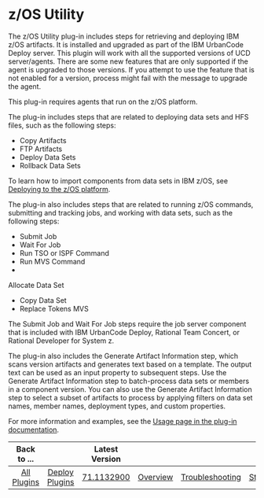 
z/OS Utility
============


The z/OS Utility plug-in includes steps for retrieving and deploying IBM z/OS artifacts. It is installed and upgraded as
 part of the IBM UrbanCode Deploy server. This plugin will work with all the supported versions of UCD server/agents. 
There are some new features that are only supported if the agent is upgraded to those versions. If you attempt to use 
the feature that is not enabled for a version, process might fail with the message to upgrade the agent. 


This plug-in
 requires agents that run on the z/OS platform.


The plug-in includes steps that are related to deploying data sets and
 HFS files, such as the following steps:


* Copy Artifacts
* FTP Artifacts
* Deploy Data Sets
* Rollback Data Sets


To
 learn how to import components from data sets in IBM z/OS, see [Deploying to the z/OS 
platform](https://www.ibm.com/docs/en/urbancode-deploy/7.2.1?topic=integrating-deploying-components-zos-platform). 



The plug-in also includes steps that are related to running z/OS commands, submitting and tracking jobs, and working 
with data sets, such as the following steps:


* Submit Job
* Wait For Job
* Run TSO or ISPF Command
* Run MVS Command
*
 Allocate Data Set
* Copy Data Set
* Replace Tokens MVS


The Submit Job and Wait For Job steps require the job server 
component that is included with IBM UrbanCode Deploy, Rational Team Concert, or Rational Developer for System z.


The 
plug-in also includes the Generate Artifact Information step, which scans version artifacts and generates text based on 
a template. The output text can be used as an input property to subsequent steps. Use the Generate Artifact Information 
step to batch-process data sets or members in a component version. You can also use the Generate Artifact Information 
step to select a subset of artifacts to process by applying filters on data set names, member names, deployment types, 
and custom properties.


For more information and examples, see the [Usage page in the plug-in 
documentation](https://developer.ibm.com/urbancode/plugindoc/ibmucd/zos-utility-plug/1-2/usage/).




|Back to ...||Latest Version||||||
| :---: | :---: | :---: | :---: | :---: | :---: | :---: | :---: |
|[All Plugins](../../index.md)|[Deploy Plugins](../README.md)|[71.1132900]()|[Overview](overview.md)|[Troubleshooting](troubleshooting.md)|[Steps](steps.md)|[Usage](usage.md)|[Downloads](downloads.md)|
